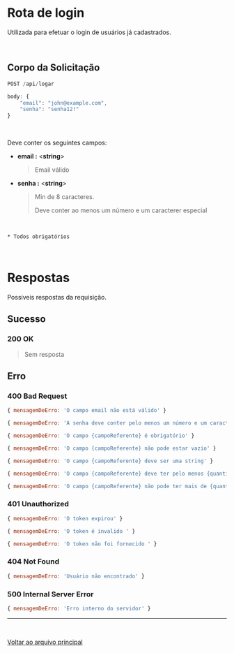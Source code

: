 # Rota de login

Utilizada para efetuar o login de usuários já cadastrados.

<br>

## Corpo da Solicitação

``` js
POST /api/logar

body: {
    "email": "john@example.com",
    "senha": "senha12!"
}
```

<br>

Deve conter os seguintes campos:

- **email :** <**string**>
    > Email válido

- **senha :** <**string**>
    > Min de 8 caracteres.
    >
    > Deve conter ao menos um número e um caracterer especial

<br>

`* Todos obrigatórios`

<br>

# Respostas

Possiveis respostas da requisição. 

## Sucesso

### 200 OK

> Sem resposta

## Erro

### 400 Bad Request

``` js
{ mensagemDeErro: 'O campo email não está válido' }
```

``` js
{ mensagemDeErro: 'A senha deve conter pelo menos um número e um caractere especial' }
```

``` js
{ mensagemDeErro: 'O campo {campoReferente} é obrigatório' }
```

``` js
{ mensagemDeErro: 'O campo {campoReferente} não pode estar vazio' }
```

``` js
{ mensagemDeErro: 'O campo {campoReferente} deve ser uma string' }
```

``` js
{ mensagemDeErro: 'O campo {campoReferente} deve ter pelo menos {quantidadeReferente} caracteres' }
```

``` js
{ mensagemDeErro: 'O campo {campoReferente} não pode ter mais de {quantidadeReferente} caracteres' }
```

### 401 Unauthorized

``` js
{ mensagemDeErro: 'O token expirou' }
```

``` js
{ mensagemDeErro: 'O token é invalido ' }
```

``` js
{ mensagemDeErro: 'O token não foi fornecido ' }
```

### 404 Not Found

``` js
{ mensagemDeErro: 'Usuário não encontrado' }
```

### 500 Internal Server Error

``` js
{ mensagemDeErro: 'Erro interno do servidor' }
```

---

<br>

[Voltar ao arquivo principal](/docs/documentacao.md)
